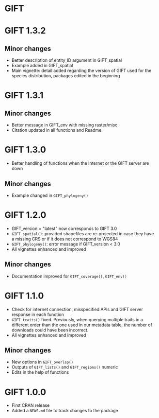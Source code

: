 # GIFT

# GIFT 1.3.2
## Minor changes

* Better description of entity_ID argument in GIFT_spatial
* Example added in GIFT_spatial
* Main vignette: detail added regarding the version of GIFT used for the
species distribution, packages edited in the beginning

# GIFT 1.3.1
## Minor changes

* Better message in GIFT_env with missing raster/misc
* Citation updated in all functions and Readme

# GIFT 1.3.0

* Better handling of functions when the Internet or the GIFT server are down

## Minor changes

* Example changed in `GIFT_phylogeny()`

# GIFT 1.2.0

* GIFT_version = "latest" now corresponds to GIFT 3.0
* `GIFT_spatial()`: provided shapefiles are re-projected in case they have a
missing CRS or if it does not correspond to WGS84
* `GIFT_phylogeny()`: error message if GIFT_version < 3.0
* All vignettes enhanced and improved

## Minor changes

* Documentation improved for `GIFT_coverage()`, `GIFT_env()`

# GIFT 1.1.0

* Check for internet connection, misspecified APIs and GIFT server response in
each function
* `GIFT_traits()` fixed. Previously, when querying multiple traits in a
different order than the one used in our metadata table, the number of
downloads could have been incorrect.
* All vignettes enhanced and improved

## Minor changes

* New options in `GIFT_overlap()`
* Outputs of `GIFT_lists()` and `GIFT_regions()` numeric
* Edits in the help of functions

# GIFT 1.0.0

* First CRAN release
* Added a `NEWS.md` file to track changes to the package
